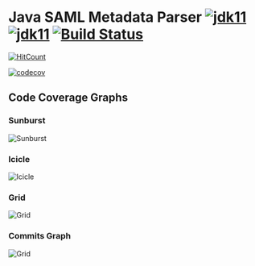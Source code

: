 # Java SAML Metadata Parser [![jdk11](https://img.shields.io/badge/Open%20JDK-11-green.svg)](http://jdk.java.net/11/)[![jdk11](https://img.shields.io/badge/Oracle%20JDK-11-green.svg)](https://www.oracle.com/technetwork/java/javase/11-relnote-issues-5012449.html) [![Build Status](https://travis-ci.org/reflexdemon/java-saml-metadata.svg?branch=master)](https://travis-ci.org/reflexdemon/java-saml-metadata)



[![HitCount](http://hits.dwyl.io/reflexdemon/java-saml-metadata.svg)](http://hits.dwyl.io/reflexdemon/java-saml-metadata)

[![codecov](https://codecov.io/gh/reflexdemon/java-saml-metadata/branch/master/graph/badge.svg)](https://codecov.io/gh/reflexdemon/java-saml-metadata)




## Code Coverage Graphs

### Sunburst
![Sunburst](https://codecov.io/gh/reflexdemon/java-saml-metadata/branch/master/graphs/sunburst.svg "Sunburst Code Coverage")

### Icicle
![Icicle](https://codecov.io/gh/reflexdemon/java-saml-metadata/branch/master/graphs/icicle.svg "Icicle Code Coverage")

### Grid
![Grid](https://codecov.io/gh/reflexdemon/java-saml-metadata/branch/master/graphs/tree.svg "Grid Code Coverage")

### Commits Graph
![Grid](https://codecov.io/gh/reflexdemon/java-saml-metadata/branch/master/graphs/commits.svg "Commit Graph")
